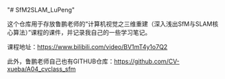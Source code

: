 "# SfM2SLAM_LuPeng" 

这个仓库用于存放鲁鹏老师的“计算机视觉之三维重建（深入浅出SfM与SLAM核心算法）”课程的课件，并记录我自己的一些学习笔记。

课程地址：https://www.bilibili.com/video/BV1mT4y1o7Q2

此外，鲁鹏老师自己也有GITHUB仓库：https://github.com/CV-xueba/A04_cvclass_sfm